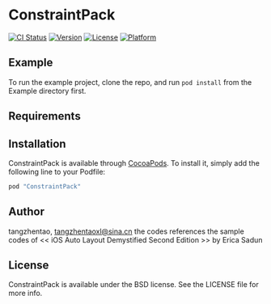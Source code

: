 # ConstraintPack

[![CI Status](http://img.shields.io/travis/tangzhentao/ConstraintPack.svg?style=flat)](https://travis-ci.org/tangzhentao/ConstraintPack)
[![Version](https://img.shields.io/cocoapods/v/ConstraintPack.svg?style=flat)](http://cocoapods.org/pods/ConstraintPack)
[![License](https://img.shields.io/cocoapods/l/ConstraintPack.svg?style=flat)](http://cocoapods.org/pods/ConstraintPack)
[![Platform](https://img.shields.io/cocoapods/p/ConstraintPack.svg?style=flat)](http://cocoapods.org/pods/ConstraintPack)

## Example

To run the example project, clone the repo, and run `pod install` from the Example directory first.

## Requirements

## Installation

ConstraintPack is available through [CocoaPods](http://cocoapods.org). To install
it, simply add the following line to your Podfile:

```ruby
pod "ConstraintPack"
```

## Author

tangzhentao, tangzhentaoxl@sina.cn
the codes references the sample codes of << iOS Auto Layout Demystified Second Edition >> by Erica Sadun
## License

ConstraintPack is available under the BSD license. See the LICENSE file for more info.
